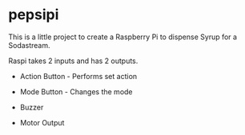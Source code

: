 # pepsipi

This is a little project to create a Raspberry Pi to dispense Syrup for a Sodastream.

Raspi takes 2 inputs and has 2 outputs.

- Action Button - Performs set action
- Mode Button - Changes the mode

- Buzzer 
- Motor Output


